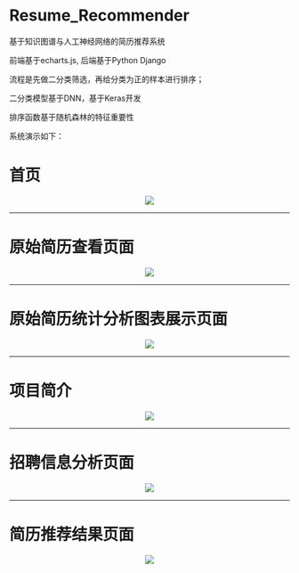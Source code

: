 # Resume_Recommender
基于知识图谱与人工神经网络的简历推荐系统

前端基于echarts.js, 后端基于Python Django

流程是先做二分类筛选，再给分类为正的样本进行排序；

二分类模型基于DNN，基于Keras开发

排序函数基于随机森林的特征重要性

系统演示如下：

<h1>首页</h1>
<div align="center"> <img src="./data/pic/1.png"/> </div>

---

<h1>原始简历查看页面</h1>
<div align="center"> <img src="./data/pic/2.png"/> </div>

---

<h1>原始简历统计分析图表展示页面</h1>
<div align="center"> <img src="./data/pic/3.png"/> </div>

---

<h1>项目简介</h1>
<div align="center"> <img src="./data/pic/4.png"/> </div>

---

<h1>招聘信息分析页面</h1>
<div align="center"> <img src="./data/pic/5.png"/> </div>

---

<h1>简历推荐结果页面</h1>
<div align="center"> <img src="./data/pic/6.png"/> </div>